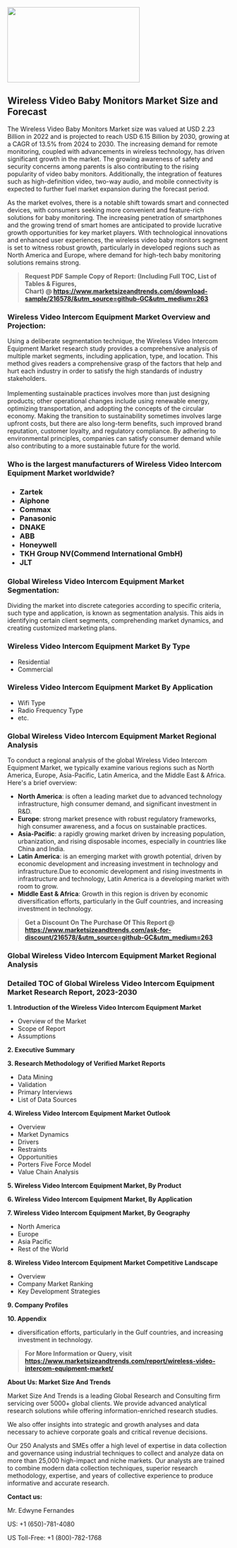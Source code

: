 <p><img class="alignnone size-medium wp-image-20088" src="https://ffe5etoiles.com/wp-content/uploads/2024/12/MST1-300x171.png" alt="" width="300" height="171" /></p><h2>Wireless Video Baby Monitors Market Size and Forecast</h2><p>The Wireless Video Baby Monitors Market size was valued at USD 2.23 Billion in 2022 and is projected to reach USD 6.15 Billion by 2030, growing at a CAGR of 13.5% from 2024 to 2030. The increasing demand for remote monitoring, coupled with advancements in wireless technology, has driven significant growth in the market. The growing awareness of safety and security concerns among parents is also contributing to the rising popularity of video baby monitors. Additionally, the integration of features such as high-definition video, two-way audio, and mobile connectivity is expected to further fuel market expansion during the forecast period.</p><p>As the market evolves, there is a notable shift towards smart and connected devices, with consumers seeking more convenient and feature-rich solutions for baby monitoring. The increasing penetration of smartphones and the growing trend of smart homes are anticipated to provide lucrative growth opportunities for key market players. With technological innovations and enhanced user experiences, the wireless video baby monitors segment is set to witness robust growth, particularly in developed regions such as North America and Europe, where demand for high-tech baby monitoring solutions remains strong.</p></p><blockquote id="" class=""><strong>Request PDF Sample Copy of Report: (Including Full TOC, List of Tables &amp; Figures, Chart)&nbsp;@&nbsp;<strong><a href="https://www.marketsizeandtrends.com/download-sample/216578/&utm_source=github-GC&utm_medium=263" target="_blank">https://www.marketsizeandtrends.com/download-sample/216578/&utm_source=github-GC&utm_medium=263</a></strong></strong></blockquote><h3 id="" class="">Wireless Video Intercom Equipment Market&nbsp;Overview and Projection:</h3><p id="" class="">Using a deliberate segmentation technique, the Wireless Video Intercom Equipment Market research study provides a comprehensive analysis of multiple market segments, including application, type, and location. This method gives readers a comprehensive grasp of the factors that help and hurt each industry in order to satisfy the high standards of industry stakeholders. <br /> <br />Implementing sustainable practices involves more than just designing products; other operational changes include using renewable energy, optimizing transportation, and adopting the concepts of the circular economy. Making the transition to sustainability sometimes involves large upfront costs, but there are also long-term benefits, such improved brand reputation, customer loyalty, and regulatory compliance. By adhering to environmental principles, companies can satisfy consumer demand while also contributing to a more sustainable future for the world.</p><h3 id="" class="">Who is the largest manufacturers of&nbsp;Wireless Video Intercom Equipment Market worldwide?</h3><h3 class=""><p><ul><li>Zartek </li><li> Aiphone </li><li> Commax </li><li> Panasonic </li><li> DNAKE </li><li> ABB </li><li> Honeywell </li><li> TKH Group NV(Commend International GmbH) </li><li> JLT</li></ul></p></h3><h3 id="" class="">Global&nbsp;Wireless Video Intercom Equipment Market Segmentation:</h3><p id="" class="">Dividing the market into discrete categories according to specific criteria, such type and application, is known as segmentation analysis. This aids in identifying certain client segments, comprehending market dynamics, and creating customized marketing plans.</p><h3 id="" class="">Wireless Video Intercom Equipment Market&nbsp;By Type</h3><p><p><ul><li>Residential</li><li> Commercial</p></li></ul></p></p><h3 id="" class="">Wireless Video Intercom Equipment Market&nbsp;By Application</h3><p class=""><p><ul><li>Wifi Type</li><li> Radio Frequency Type</li><li> etc.</li></ul></p></p><h3 id="" class="">Global Wireless Video Intercom Equipment Market Regional Analysis</h3><p id="" class="">To conduct a regional analysis of the global Wireless Video Intercom Equipment Market, we typically examine various regions such as North America, Europe, Asia-Pacific, Latin America, and the Middle East &amp; Africa. Here's a brief overview:</p><ul><li><strong>North America</strong>: is often a leading market due to advanced technology infrastructure, high consumer demand, and significant investment in R&amp;D.</li><li><strong>Europe</strong>: strong market presence with robust regulatory frameworks, high consumer awareness, and a focus on sustainable practices.</li><li><strong>Asia-Pacific</strong>: a rapidly growing market driven by increasing population, urbanization, and rising disposable incomes, especially in countries like China and India.</li><li><strong>Latin America</strong>: is an emerging market with growth potential, driven by economic development and increasing investment in technology and infrastructure.Due to economic development and rising investments in infrastructure and technology, Latin America is a developing market with room to grow.</li><li><strong>Middle East &amp; Africa</strong>: Growth in this region is driven by economic diversification efforts, particularly in the Gulf countries, and increasing investment in technology.</li></ul><blockquote id="" class=""><strong>Get a Discount On The Purchase Of This Report @ <strong><a href="https://www.marketsizeandtrends.com/ask-for-discount/216578/&utm_source=github-GC&utm_medium=263" target="_blank">https://www.marketsizeandtrends.com/ask-for-discount/216578/&utm_source=github-GC&utm_medium=263</a></strong></strong></blockquote><h3 id="" class="">Global Wireless Video Intercom Equipment Market Regional Analysis</h3><h3 id="" class="">Detailed TOC of Global Wireless Video Intercom Equipment Market Research Report, 2023-2030</h3><p id="" class=""><strong>1. Introduction of the Wireless Video Intercom Equipment Market</strong></p><ul><li>Overview of the Market</li><li>Scope of Report</li><li>Assumptions</li></ul><p id="" class=""><strong>2. Executive Summary</strong></p><p id="" class=""><strong>3. Research Methodology of Verified Market Reports</strong></p><ul><li>Data Mining</li><li>Validation</li><li>Primary Interviews</li><li>List of Data Sources</li></ul><p id="" class=""><strong>4. Wireless Video Intercom Equipment Market Outlook</strong></p><ul><li>Overview</li><li>Market Dynamics</li><li>Drivers</li><li>Restraints</li><li>Opportunities</li><li>Porters Five Force Model</li><li>Value Chain Analysis</li></ul><p id="" class=""><strong>5. Wireless Video Intercom Equipment Market, By Product</strong></p><p id="" class=""><strong>6. Wireless Video Intercom Equipment Market, By Application</strong></p><p id="" class=""><strong>7. Wireless Video Intercom Equipment Market, By Geography</strong></p><ul><li>North America</li><li>Europe</li><li>Asia Pacific</li><li>Rest of the World</li></ul><p id="" class=""><strong>8. Wireless Video Intercom Equipment Market Competitive Landscape</strong></p><ul><li>Overview</li><li>Company Market Ranking</li><li>Key Development Strategies</li></ul><p id="" class=""><strong>9. Company Profiles</strong></p><p id="" class=""><strong>10. Appendix</strong></p><ul><li>diversification efforts, particularly in the Gulf countries, and increasing investment in technology.</li></ul><blockquote id="" class=""><strong>For More Information or Query, visit <strong><strong><a href="https://www.marketsizeandtrends.com/report/wireless-video-intercom-equipment-market/" target="_blank">https://www.marketsizeandtrends.com/report/wireless-video-intercom-equipment-market/</a></strong></strong></strong></blockquote><p id="" class=""><strong>About Us: Market Size And Trends</strong></p><p id="" class="">Market Size And Trends is a leading Global Research and Consulting firm servicing over 5000+ global clients. We provide advanced analytical research solutions while offering information-enriched research studies.</p><p id="" class="">We also offer insights into strategic and growth analyses and data necessary to achieve corporate goals and critical revenue decisions.</p><p id="" class="">Our 250 Analysts and SMEs offer a high level of expertise in data collection and governance using industrial techniques to collect and analyze data on more than 25,000 high-impact and niche markets. Our analysts are trained to combine modern data collection techniques, superior research methodology, expertise, and years of collective experience to produce informative and accurate research.</p><p id="" class=""><strong>Contact us:</strong></p><p id="" class="">Mr. Edwyne Fernandes</p><p id="" class="">US: +1 (650)-781-4080</p><p id="" class="">US Toll-Free: +1 (800)-782-1768</p>
